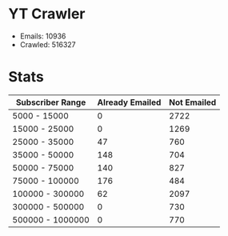 # YT Crawler
- Emails: 10936
- Crawled: 516327

# Stats
| Subscriber Range  | Already Emailed | Not Emailed |
|-------|-------|-------|
| 5000 - 15000 | 0 | 2722 |
| 15000 - 25000 | 0 | 1269 |
| 25000 - 35000 | 47 | 760 |
| 35000 - 50000 | 148 | 704 |
| 50000 - 75000 | 140 | 827 |
| 75000 - 100000 | 176 | 484 |
| 100000 - 300000 | 62 | 2097 |
| 300000 - 500000 | 0 | 730 |
| 500000 - 1000000 | 0 | 770 |
